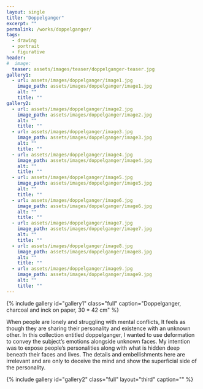 ```yaml
---
layout: single
title: "Doppelganger"
excerpt: ""
permalink: /works/doppelganger/
tags:
  - drawing
  - portrait
  - figurative
header:
#  image: 
  teaser: assets/images/teaser/doppelganger-teaser.jpg 
gallery1:
  - url: assets/images/doppelganger/image1.jpg
    image_path: assets/images/doppelganger/image1.jpg
    alt: ""
    title: ""
gallery2:
  - url: assets/images/doppelganger/image2.jpg
    image_path: assets/images/doppelganger/image2.jpg
    alt: ""
    title: ""
  - url: assets/images/doppelganger/image3.jpg
    image_path: assets/images/doppelganger/image3.jpg
    alt: ""
    title: ""
  - url: assets/images/doppelganger/image4.jpg
    image_path: assets/images/doppelganger/image4.jpg
    alt: ""
    title: ""
  - url: assets/images/doppelganger/image5.jpg
    image_path: assets/images/doppelganger/image5.jpg
    alt: ""
    title: ""
  - url: assets/images/doppelganger/image6.jpg
    image_path: assets/images/doppelganger/image6.jpg
    alt: ""
    title: ""
  - url: assets/images/doppelganger/image7.jpg
    image_path: assets/images/doppelganger/image7.jpg
    alt: ""
    title: ""
  - url: assets/images/doppelganger/image8.jpg
    image_path: assets/images/doppelganger/image8.jpg
    alt: ""
    title: ""
  - url: assets/images/doppelganger/image9.jpg
    image_path: assets/images/doppelganger/image9.jpg
    alt: ""
    title: ""
---
```



{% include gallery id="gallery1" class="full" caption="Doppelganger, charcoal and inck on paper, 30 * 42 cm" %}


When people are lonely and struggling with mental conflicts, It feels as though they are sharing their personality and existence with an unknown other.
In this collection entitled doppelganger, I wanted to use deformation to convey the subject’s emotions alongside unknown faces. My intention was to expose people’s personalities along with what is hidden deep beneath their faces and lives. The details and embellishments here are irrelevant and are only to deceive the mind and show the superficial side of the personality.


{% include gallery id="gallery2" class="full" layout="third" caption="" %}
